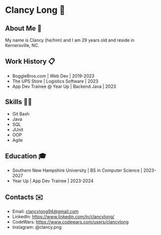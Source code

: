 # Clancy Long 🐥

## About Me 📖
My name is Clancy (he/him) and I am 29 years old and reside in Kernersville, NC.

## Work History 📋
- BoggleBros.com | Web Dev | 2019-2023
- The UPS Store | Logistics Software | 2023
- App Dev Trainee @ Year Up | Backend Java | 2023

## Skills 🧑‍💻
- Git Bash
- Java
- SQL
- JUnit
- OOP
- Agile

## Education 🎓
- Southern New Hampshire University | BS in Computer Science | 2023-2027
- Year Up | App Dev Trainee | 2023-2024

## Contacts ✉️
- Email: clancylong94@gmail.com
- LinkedIn: https://www.linkedin.com/in/clancylong/
- CodeWars: https://www.codewars.com/users/clancylong
- Instagram: @clancy.png
